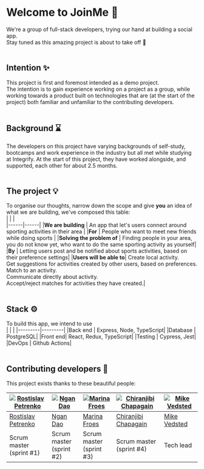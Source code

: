 # Welcome to JoinMe 👋 
We're a group of full-stack developers, trying our hand at building a social app.  
Stay tuned as this amazing project is about to take off 🚀  
<br/>

## Intention ✨  
This project is first and foremost intended as a demo project.   
The intention is to gain experience working on a project as a group, while working towards a product built on technologies that are (at the start of the project) both familiar and unfamiliar to the contributing developers.  
<br/>

## Background ⌛
The developers on this project have varying backgrounds of self-study, bootcamps and work experience in the industry but all met while studying at Integrify. At the start of this project, they have worked alongside, and supported, each other for about 2.5 months.  
<br/>

## The project 💡
To organise our thoughts, narrow down the scope and give **you** an idea of what we are building, we've composed this table:  
|      |      |  
|------|------|
|**We are building** | An app that let's users connect around sporting activities in their area |
|**For** | People who want to meet new friends while doing sports |
|**Solving the problem of** | Finding people in your area, you do not know yet, who want to do the same sporting activity as yourself|
|**By** | Letting users post and be notified about sports activities, based on their preference settings|
|**Users will be able to**| Create local activity.<br/>Get suggestions for activities created by other users, based on preferences.<br/>Match to an activity.<br/>Communicate directly about activity.<br/>Accept/reject matches for activities they have created.|  
<br/>  
  
## Stack ⚙️  
To build this app, we intend to use  
|         |         |
|---------|---------|
|Back end | Express, Node, TypeScript|
|Database | PostgreSQL|
|Front end| React, Redux, TypeScript| 
|Testing  | Cypress, Jest|
|DevOps   | Github Actions|  
<br/>

## Contributing developers 👑
This project exists thanks to these beautiful people:  

|[![Rostislav Petrenko](https://avatars2.githubusercontent.com/u/46669977?s=100&u=00e511b8b6a6077c560d84bcafbd922e203b852f&v=4 "Rostislav Petrenko")](https://github.com/Rostislav013)|[![Ngan Dao](https://avatars2.githubusercontent.com/u/62238023?s=100&u=f96c09210c30ef29d7b459ce6d1935ebad76d05c&v=4 "Ngan Dao")](https://github.com/nannadao)|[![Marina Froes](https://avatars2.githubusercontent.com/u/45233290?s=100&u=232caa9d52123ee6ba94d0951774cdab10b0bcae&v=4 "Marina Froes")](https://github.com/MarinaFroes)|[![Chiranjibi Chapagain](https://avatars1.githubusercontent.com/u/38856325?s=100&u=fab689158a188b966fdea8e88ceb5a9b95251a8b&v=4 "Chiranjibi Chapagain")](https://github.com/Chiranjibichapagain)|[![Mike Vedsted](https://avatars2.githubusercontent.com/u/44086320?s=100&u=d813fed4d116724772c56c4a2e00e8b3e4b683c0&v=4 "Mike Vedsted")](https://github.com/MikeVedsted)
|--------|--------|------|------|------|
|[Rostislav<br/>Petrenko](https://github.com/Rostislav013)|[Ngan<br/>Dao](https://github.com/nannadao)|[Marina<br/>Froes](https://github.com/MarinaFroes)|[Chiranjibi<br/>Chapagain](https://github.com/Chiranjibichapagain)|[Mike<br/>Vedsted](https://github.com/MikeVedsted)
|Scrum master<br/>(sprint #1)|Scrum master<br/>(sprint #2)|Scrum master<br/>(sprint #3)|Scrum master<br/>(sprint #4)|Tech lead|